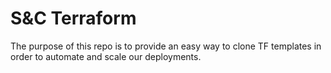 # S&C Terraform
The purpose of this repo is to provide an easy way to clone TF templates in order to automate and scale our deployments.
